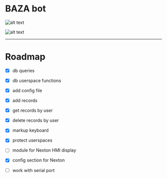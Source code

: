 # BAZA bot


![alt text](https://img.shields.io/badge/Golang-1.21.1-blue?style=flat-square&logo=go)

![alt text](https://img.shields.io/badge/Status-in%20process-FFD700?style=for-the-badge&logo=Buddy)



------------------------------------------
# Roadmap 
- [x] db queries
- [x] db userspace functions
- [x] add config file
- [x] add records
- [x] get records by user
- [x] delete records by user
- [x] markup keyboard
- [x] protect userspaces
- [ ] module for Nexton HMI display
- [x] config section for Nexton
- [ ] work with serial port





